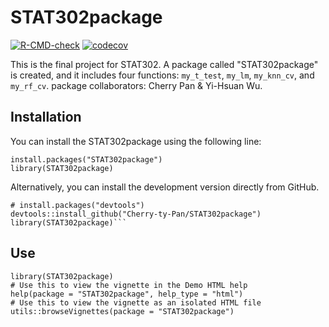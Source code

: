 
# STAT302package

<!-- badges: start -->
[![R-CMD-check](https://github.com/Cherry-ty-Pan/STAT302package/workflows/R-CMD-check/badge.svg)](https://github.com/Cherry-ty-Pan/STAT302package/actions)
[![codecov](https://codecov.io/gh/Cherry-ty-Pan/STAT302package/branch/master/graph/badge.svg?token=JV3CIKE762)](https://codecov.io/gh/Cherry-ty-Pan/STAT302package)
<!-- badges: end -->

This is the final project for STAT302. A package called "STAT302package" is created, and it includes four functions: `my_t_test`, `my_lm`, `my_knn_cv`, and `my_rf_cv`.
package collaborators: Cherry Pan & Yi-Hsuan Wu.

## Installation

You can install the STAT302package using the following line:

```{r}
install.packages("STAT302package")
library(STAT302package)
```
Alternatively, you can install the development version directly from GitHub.

```
# install.packages("devtools")
devtools::install_github("Cherry-ty-Pan/STAT302package")
library(STAT302package)```
```
## Use

```{r}
library(STAT302package)
# Use this to view the vignette in the Demo HTML help
help(package = "STAT302package", help_type = "html")
# Use this to view the vignette as an isolated HTML file
utils::browseVignettes(package = "STAT302package")
```

